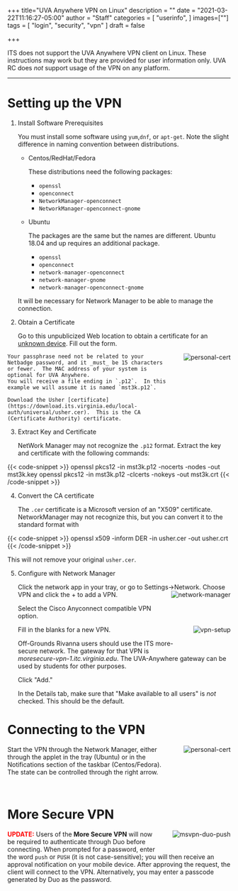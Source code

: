 +++
title="UVA Anywhere VPN on Linux"
description = ""
date = "2021-03-22T11:16:27-05:00"
author = "Staff"
categories = [
  "userinfo",
]
images=[""]
tags = [
  "login",
  "security",
  "vpn"
]
draft = false

+++

<p class=lead>ITS does not support the UVA Anywhere VPN client on Linux.  These instructions may work but they are provided for user information only.  UVA RC does <em>not</em> support usage of the VPN on any platform.</p>

- - -

# Setting up the VPN

1. Install Software Prerequisites

    You must install some software using `yum`,`dnf`, or `apt-get`.  Note the slight difference in naming convention between distributions.

    - Centos/RedHat/Fedora

        These distributions need the following packages:

        - `openssl`
        - `openconnect`
        - `NetworkManager-openconnect`
        - `NetworkManager-openconnect-gnome`

    - Ubuntu

        The packages are the same but the names are different.  Ubuntu 18.04 and up requires an additional package.

        - `openssl`
        - `openconnect`
        - `network-manager-openconnect`
        - `network-manager-gnome`
        - `network-manager-openconnect-gnome`

    It will be necessary for Network Manager to be able to manage the connection.

2. Obtain a Certificate

    Go to this unpublicized Web location to obtain a certificate for an [unknown device](https://cloud.securew2.com/public/82116/limited/?device=Unknown).  Fill out the form.  
<img src="/images/linux/cert-unknown-os.png" alt="personal-cert" style="max-width:30%; float:right; margin-left:2rem; margin-bottom:2rem;" />

    Your passphrase need not be related to your Netbadge password, and it _must_ be 15 characters or fewer.  The MAC address of your system is optional for UVA Anywhere.
    You will receive a file ending in `.p12`.  In this example we will assume it is named `mst3k.p12`.

    Download the Usher [certificate](https://download.its.virginia.edu/local-auth/universal/usher.cer).  This is the CA (Certificate Authority) certificate.

3. Extract Key and Certificate

    NetWork Manager may not recognize the `.p12` format.  Extract the key and certificate with the following commands:

{{< code-snippet >}}
openssl pkcs12 -in mst3k.p12 -nocerts -nodes -out mst3k.key
openssl pkcs12 -in mst3k.p12 -clcerts -nokeys -out mst3k.crt
{{< /code-snippet >}}

4. Convert the CA certificate

    The `.cer` certificate is a Microsoft version of an "X509" certificate.  NetworkManager may not recognize this, but you can convert it to the standard format with

{{< code-snippet >}}
openssl x509 -inform DER -in usher.cer -out usher.crt
{{< /code-snippet >}}

  This will not remove your original `usher.cer`.

5. Configure with Network Manager

    Click the network app in your tray, or go to Settings->Network.  Choose VPN and click the + to add a VPN.
    <img src="/images/linux/network-manager-linux.png" alt="network-manager" style="max-width:30%; float:right; margin-left:2rem; margin-bottom:2rem;" />

    Select the Cisco Anyconnect compatible VPN option.

    Fill in the blanks for a new VPN.
    <img src="/images/linux/vpn-setup-linux.png" alt="vpn-setup" style="max-width:30%; float:right; margin-left:2rem; margin-bottom:2rem;" />

    Off-Grounds Rivanna users should use the ITS more-secure network. The gateway for that VPN is *moresecure-vpn-1.itc.virginia.edu*.  The UVA-Anywhere gateway can be used by students for other purposes.

    Click "Add."

    In the Details tab, make sure that "Make available to all users" is *not* checked.  This should be the default.

# Connecting to the VPN

<img src="/images/linux/running-uva-anywhere.png" alt="personal-cert" style="max-width:30%; float:right; margin-left:2rem; margin-bottom:2rem;" />

Start the VPN through the Network Manager, either through the applet in the tray (Ubuntu) or in the Notifications section of the taskbar (Centos/Fedora).  The state can be controlled through the right arrow.

<br clear=all />

# More Secure VPN

<img src="/images/linux/linux-msn-vpn.png" alt="msvpn-duo-push" style="max-width:30%; float:right; margin-left:2rem; margin-bottom:2rem;" />

<b style="color:red;">UPDATE:</b> Users of the **More Secure VPN** will now be required to authenticate through Duo before connecting.  When prompted for a password, enter the word `push` or `PUSH` (it is not case-sensitive); you will then receive an approval notification on your mobile device.  After approving the request, the client will connect to the VPN.  Alternatively, you may enter a passcode generated by Duo as the password.  
<br clear=all />

